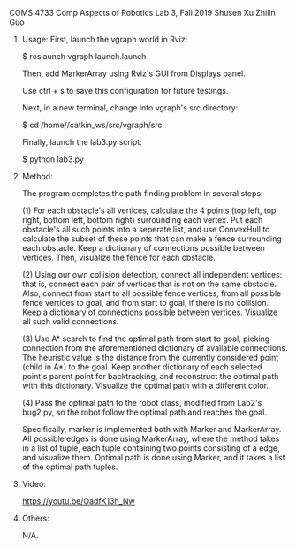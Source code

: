 COMS 4733 Comp Aspects of Robotics Lab 3, Fall 2019
Shusen Xu
Zhilin Guo

1) Usage:
    First, launch the vgraph world in Rviz:
    
    $ roslaunch vgraph launch.launch

    Then, add MarkerArray using Rviz's GUI from Displays panel.
    
    Use ctrl + s to save this configuration for future testings.
    
    Next, in a new terminal, change into vgraph's src directory:
    
    $ cd /home/<UserName>/catkin_ws/src/vgraph/src 
    
    Finally, launch the lab3.py script:
    
    $ python lab3.py

2) Method:

    The program completes the path finding problem in several steps:
    
    (1) For each obstacle's all vertices, calculate the 4 points (top left, top right, bottom left, bottom right) surrounding each vertex. Put each obstacle's all such points into a seperate list, and use ConvexHull to calculate the subset of these points that can make a fence surrounding each obstacle. Keep a dictionary of connections possible between vertices. Then, visualize the fence for each obstacle.
    
    (2) Using our own collision detection, connect all independent vertices: that is, connect each pair of vertices that is not on the same obstacle. Also, connect from start to all possible fence vertices, from all possible fence vertices to goal, and from start to goal, if there is no collision. Keep a dictionary of connections possible between vertices. Visualize all such valid connections.

    (3) Use A* search to find the optimal path from start to goal, picking connection from the aforementioned dictionary of available connections. The heuristic value is the distance from the currently considered point (child in A*) to the goal. Keep another dictionary of each selected point's parent point for backtracking, and reconstruct the optimal path with this dictionary. Visualize the optimal path with a different color.
    
    (4) Pass the optimal path to the robot class, modified from Lab2's bug2.py, so the robot follow the optimal path and reaches the goal.
    
    Specifically, marker is implemented both with Marker and MarkerArray. All possible edges is done using MarkerArray, where the method takes in a list of tuple, each tuple containing two points consisting of a edge, and visualize them. Optimal path is done using Marker, and it takes a list of the optimal path tuples.

3) Video:

    https://youtu.be/OadfK13h_Nw

4) Others:

    N/A.
